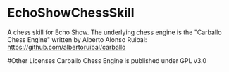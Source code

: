 # EchoShowChessSkill
A chess skill for Echo Show.
The underlying chess engine is the "Carballo Chess Engine" written by Alberto Alonso Ruibal: https://github.com/albertoruibal/carballo

#Other Licenses
Carballo Chess Engine is published under GPL v3.0


